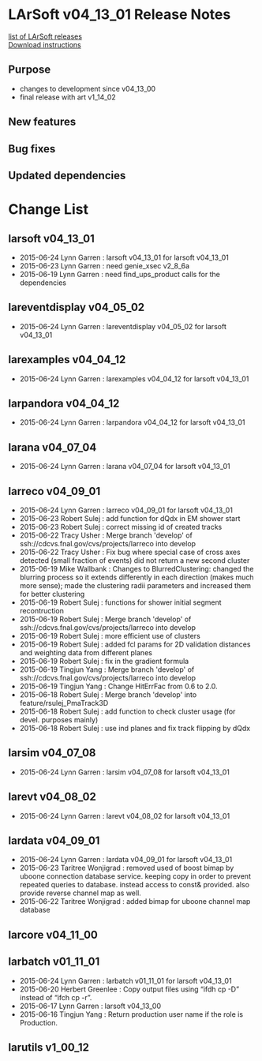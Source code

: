 # LArSoft v04_13_01 Release Notes



[list of LArSoft releases](LArSoft_release_list)  
[Download instructions](https://scisoft.fnal.gov/scisoft/bundles/larsoft/v04_13_01/larsoft-v04_13_01.html)

## Purpose

-   changes to development since v04_13_00
-   final release with art v1_14_02

## New features

## Bug fixes

## Updated dependencies

# Change List

## larsoft v04_13_01

-   2015-06-24 Lynn Garren : larsoft v04_13_01 for larsoft v04_13_01
-   2015-06-23 Lynn Garren : need genie_xsec v2_8_6a
-   2015-06-19 Lynn Garren : need find_ups_product calls for the dependencies

## lareventdisplay v04_05_02

-   2015-06-24 Lynn Garren : lareventdisplay v04_05_02 for larsoft v04_13_01

## larexamples v04_04_12

-   2015-06-24 Lynn Garren : larexamples v04_04_12 for larsoft v04_13_01

## larpandora v04_04_12

-   2015-06-24 Lynn Garren : larpandora v04_04_12 for larsoft v04_13_01

## larana v04_07_04

-   2015-06-24 Lynn Garren : larana v04_07_04 for larsoft v04_13_01

## larreco v04_09_01

-   2015-06-24 Lynn Garren : larreco v04_09_01 for larsoft v04_13_01
-   2015-06-23 Robert Sulej : add function for dQdx in EM shower start
-   2015-06-23 Robert Sulej : correct missing id of created tracks
-   2015-06-22 Tracy Usher : Merge branch 'develop' of ssh://cdcvs.fnal.gov/cvs/projects/larreco into develop
-   2015-06-22 Tracy Usher : Fix bug where special case of cross axes detected (small fraction of events) did not return a new second cluster
-   2015-06-19 Mike Wallbank : Changes to BlurredClustering: changed the blurring process so it extends differently in each direction (makes much more sense); made the clustering radii parameters and increased them for better clustering
-   2015-06-19 Robert Sulej : functions for shower initial segment recontruction
-   2015-06-19 Robert Sulej : Merge branch 'develop' of ssh://cdcvs.fnal.gov/cvs/projects/larreco into develop
-   2015-06-19 Robert Sulej : more efficient use of clusters
-   2015-06-19 Robert Sulej : added fcl params for 2D validation distances and weighting data from different planes
-   2015-06-19 Robert Sulej : fix in the gradient formula
-   2015-06-19 Tingjun Yang : Merge branch 'develop' of ssh://cdcvs.fnal.gov/cvs/projects/larreco into develop
-   2015-06-19 Tingjun Yang : Change HitErrFac from 0.6 to 2.0.
-   2015-06-18 Robert Sulej : Merge branch 'develop' into feature/rsulej_PmaTrack3D
-   2015-06-18 Robert Sulej : add function to check cluster usage (for devel. purposes mainly)
-   2015-06-18 Robert Sulej : use ind planes and fix track flipping by dQdx

## larsim v04_07_08

-   2015-06-24 Lynn Garren : larsim v04_07_08 for larsoft v04_13_01

## larevt v04_08_02

-   2015-06-24 Lynn Garren : larevt v04_08_02 for larsoft v04_13_01

## lardata v04_09_01

-   2015-06-24 Lynn Garren : lardata v04_09_01 for larsoft v04_13_01
-   2015-06-23 Taritree Wonjigrad : removed used of boost bimap by uboone connection database service. keeping copy in order to prevent repeated queries to database. instead access to const&amp; provided. also provide reverse channel map as well.
-   2015-06-22 Taritree Wonjigrad : added bimap for uboone channel map database

## larcore v04_11_00

## larbatch v01_11_01

-   2015-06-24 Lynn Garren : larbatch v01_11_01 for larsoft v04_13_01
-   2015-06-20 Herbert Greenlee : Copy output files using “ifdh cp -D” instead of “ifch cp -r”.
-   2015-06-17 Lynn Garren : larsoft v04_13_00
-   2015-06-16 Tingjun Yang : Return production user name if the role is Production.

## larutils v1_00_12
